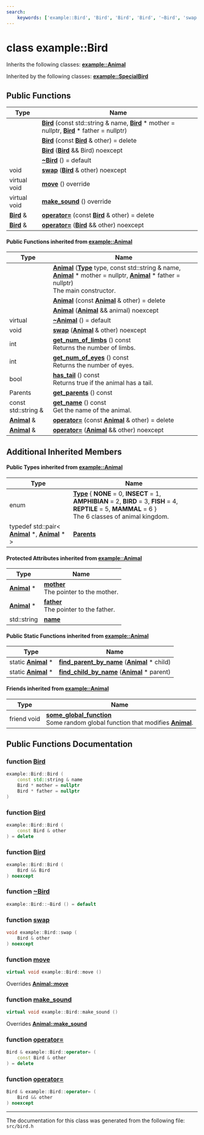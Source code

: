 ```yaml
---
search:
    keywords: ['example::Bird', 'Bird', 'Bird', 'Bird', '~Bird', 'swap', 'move', 'make_sound', 'operator=', 'operator=', 'Animal', 'Animal', 'Animal', '~Animal', 'swap', 'get_num_of_limbs', 'get_num_of_eyes', 'has_tail', 'move', 'make_sound', 'get_parents', 'get_name', 'operator=', 'operator=']
---
```


# class example::Bird



Inherits the following classes: **[example::Animal](classexample_1_1_animal.md)**



Inherited by the following classes: **[example::SpecialBird](classexample_1_1_special_bird.md)**

## Public Functions

|Type|Name|
|-----|-----|
||[**Bird**](classexample_1_1_bird.md#1a3e9a914edb8db0a5ecb68f1a8230a671) (const std::string & name, **[Bird](classexample_1_1_bird.md)** \* mother = nullptr, **[Bird](classexample_1_1_bird.md)** \* father = nullptr) |
||[**Bird**](classexample_1_1_bird.md#1a0cca7cb1f27a09fc21f763eb6a5be07f) (const **[Bird](classexample_1_1_bird.md)** & other) = delete |
||[**Bird**](classexample_1_1_bird.md#1a183101969ac7abd593f41a0197bd9c68) (**[Bird](classexample_1_1_bird.md)** && Bird) noexcept |
||[**~Bird**](classexample_1_1_bird.md#1a3209f795942057f0da73316dda7b4c39) () = default |
|void|[**swap**](classexample_1_1_bird.md#1ae9c126dd4739755af505cd5a43c9f1de) (**[Bird](classexample_1_1_bird.md)** & other) noexcept |
|virtual void|[**move**](classexample_1_1_bird.md#1aa3877f1e70aba0d25ef757c248f69d13) () override |
|virtual void|[**make\_sound**](classexample_1_1_bird.md#1ae61379b32b53508e9a2398305826667a) () override |
|**[Bird](classexample_1_1_bird.md)** &|[**operator=**](classexample_1_1_bird.md#1a14c736790bab9fdcad79095ec7e43e83) (const **[Bird](classexample_1_1_bird.md)** & other) = delete |
|**[Bird](classexample_1_1_bird.md)** &|[**operator=**](classexample_1_1_bird.md#1a5f431ca5c2a97f9c62ae688078a5a8a0) (**[Bird](classexample_1_1_bird.md)** && other) noexcept |


#### Public Functions inherited from [example::Animal](classexample_1_1_animal.md)

|Type|Name|
|-----|-----|
||[**Animal**](classexample_1_1_animal.md#1acef1db6802de001a01c403afeca90c86) (**[Type](classexample_1_1_animal.md#1adc9e490a8ea5390fbcaf6ffa24c3ec69)** type, const std::string & name, **[Animal](classexample_1_1_animal.md)** \* mother = nullptr, **[Animal](classexample_1_1_animal.md)** \* father = nullptr) <br>The main constructor. |
||[**Animal**](classexample_1_1_animal.md#1a612d7d2e9631e6f241e871b3785f4cdf) (const **[Animal](classexample_1_1_animal.md)** & other) = delete |
||[**Animal**](classexample_1_1_animal.md#1a29db85a24acf4fd5fb353c871eb086ed) (**[Animal](classexample_1_1_animal.md)** && animal) noexcept |
|virtual |[**~Animal**](classexample_1_1_animal.md#1a7b633f0bc3834108ca024d0c73dc135e) () = default |
|void|[**swap**](classexample_1_1_animal.md#1affec460d5bc2fb8d650fcf5b7b8cf396) (**[Animal](classexample_1_1_animal.md)** & other) noexcept |
|int|[**get\_num\_of\_limbs**](classexample_1_1_animal.md#1ad6aee00ea8d457d2bd7becbe107f2d9a) () const <br>Returns the number of limbs. |
|int|[**get\_num\_of\_eyes**](classexample_1_1_animal.md#1a7558cb43e67bc800961b451dd546db74) () const <br>Returns the number of eyes. |
|bool|[**has\_tail**](classexample_1_1_animal.md#1a71d036f82dfe3e7dbefb334a92f91275) () const <br>Returns true if the animal has a tail. |
|Parents|[**get\_parents**](classexample_1_1_animal.md#1a93c61aed16aeb0b52631961e17251b0f) () const |
|const std::string &|[**get\_name**](classexample_1_1_animal.md#1ab4e7a34b9637acc89c55eec9405f1f6e) () const <br>Get the name of the animal. |
|**[Animal](classexample_1_1_animal.md)** &|[**operator=**](classexample_1_1_animal.md#1a021864d5b75ff00550cd4ffe65f4014d) (const **[Animal](classexample_1_1_animal.md)** & other) = delete |
|**[Animal](classexample_1_1_animal.md)** &|[**operator=**](classexample_1_1_animal.md#1a055b1b5d5ffaa302068e7000b1b9f4f7) (**[Animal](classexample_1_1_animal.md)** && other) noexcept |


## Additional Inherited Members

#### Public Types inherited from [example::Animal](classexample_1_1_animal.md)

|Type|Name|
|-----|-----|
|enum|[**Type**](classexample_1_1_animal.md#1adc9e490a8ea5390fbcaf6ffa24c3ec69) { **NONE** = 0, **INSECT** = 1, **AMPHIBIAN** = 2, **BIRD** = 3, **FISH** = 4, **REPTILE** = 5, **MAMMAL** = 6 } <br>The 6 classes of animal kingdom. |
|typedef std::pair< **[Animal](classexample_1_1_animal.md)** \*, **[Animal](classexample_1_1_animal.md)** \* >|[**Parents**](classexample_1_1_animal.md#1a3fc3e692a61c2e21080fef955df099d5)|


#### Protected Attributes inherited from [example::Animal](classexample_1_1_animal.md)

|Type|Name|
|-----|-----|
|**[Animal](classexample_1_1_animal.md)** \*|[**mother**](classexample_1_1_animal.md#1a77ebfd8268da42527748bc17f458c02c)<br>The pointer to the mother. |
|**[Animal](classexample_1_1_animal.md)** \*|[**father**](classexample_1_1_animal.md#1aeaabef8bc7cd869f09db725e0fcc5092)<br>The pointer to the father. |
|std::string|[**name**](classexample_1_1_animal.md#1a9362efc813ef23964f7f6f57640a12e7)|


#### Public Static Functions inherited from [example::Animal](classexample_1_1_animal.md)

|Type|Name|
|-----|-----|
|static **[Animal](classexample_1_1_animal.md)** \*|[**find\_parent\_by\_name**](classexample_1_1_animal.md#1a7ff2cbf990657553d95f6d15fb0f4568) (**[Animal](classexample_1_1_animal.md)** \* child) |
|static **[Animal](classexample_1_1_animal.md)** \*|[**find\_child\_by\_name**](classexample_1_1_animal.md#1a1d509e63586d5fe3edc86d393f88910b) (**[Animal](classexample_1_1_animal.md)** \* parent) |


#### Friends inherited from [example::Animal](classexample_1_1_animal.md)

|Type|Name|
|-----|-----|
|friend void|[**some\_global\_function**](classexample_1_1_animal.md#1aa7ca55f69abe84eade027036327d6f34)<br>Some random global function that modifies **[Animal](classexample_1_1_animal.md)**. |


## Public Functions Documentation

### function <a id="1a3e9a914edb8db0a5ecb68f1a8230a671" href="#1a3e9a914edb8db0a5ecb68f1a8230a671">Bird</a>

```cpp
example::Bird::Bird (
    const std::string & name
    Bird * mother = nullptr
    Bird * father = nullptr
)
```



### function <a id="1a0cca7cb1f27a09fc21f763eb6a5be07f" href="#1a0cca7cb1f27a09fc21f763eb6a5be07f">Bird</a>

```cpp
example::Bird::Bird (
    const Bird & other
) = delete
```



### function <a id="1a183101969ac7abd593f41a0197bd9c68" href="#1a183101969ac7abd593f41a0197bd9c68">Bird</a>

```cpp
example::Bird::Bird (
    Bird && Bird
) noexcept
```



### function <a id="1a3209f795942057f0da73316dda7b4c39" href="#1a3209f795942057f0da73316dda7b4c39">~Bird</a>

```cpp
example::Bird::~Bird () = default
```



### function <a id="1ae9c126dd4739755af505cd5a43c9f1de" href="#1ae9c126dd4739755af505cd5a43c9f1de">swap</a>

```cpp
void example::Bird::swap (
    Bird & other
) noexcept
```



### function <a id="1aa3877f1e70aba0d25ef757c248f69d13" href="#1aa3877f1e70aba0d25ef757c248f69d13">move</a>

```cpp
virtual void example::Bird::move ()
```

Overrides **[Animal::move](classexample_1_1_animal.md#1aaee0d759d18beaca18670d2a794b1445)**


### function <a id="1ae61379b32b53508e9a2398305826667a" href="#1ae61379b32b53508e9a2398305826667a">make\_sound</a>

```cpp
virtual void example::Bird::make_sound ()
```

Overrides **[Animal::make\_sound](classexample_1_1_animal.md#1a6939f9fed1a387b128d3947afc239873)**


### function <a id="1a14c736790bab9fdcad79095ec7e43e83" href="#1a14c736790bab9fdcad79095ec7e43e83">operator=</a>

```cpp
Bird & example::Bird::operator= (
    const Bird & other
) = delete
```



### function <a id="1a5f431ca5c2a97f9c62ae688078a5a8a0" href="#1a5f431ca5c2a97f9c62ae688078a5a8a0">operator=</a>

```cpp
Bird & example::Bird::operator= (
    Bird && other
) noexcept
```





----------------------------------------
The documentation for this class was generated from the following file: `src/bird.h`
